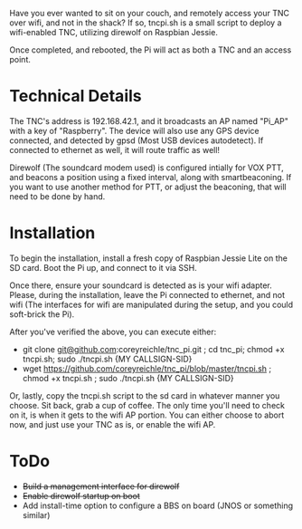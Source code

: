 Have you ever wanted to sit on your couch, and remotely access your TNC over wifi, and not in the shack?  If so, tncpi.sh is a small script to deploy a wifi-enabled TNC, utilizing direwolf on Raspbian Jessie.

Once completed, and rebooted, the Pi will act as both a TNC and an access point.

# Technical Details
The TNC's address is 192.168.42.1, and it broadcasts an AP named "Pi_AP" with a key of "Raspberry".  The device will also use any GPS device connected, and detected by gpsd (Most USB devices autodetect).  If connected to ethernet as well, it will route traffic as well!

Direwolf (The soundcard modem used) is configured intially for VOX PTT, and beacons a position using a fixed interval, along with smartbeaconing.  If you want to use another method for PTT, or adjust the beaconing, that will need to be done by hand.

# Installation
To begin the installation, install a fresh copy of Raspbian Jessie Lite on the SD card.  Boot the Pi up, and connect to it via SSH.

Once there, ensure your soundcard is detected as is your wifi adapter.  Please, during the installation, leave the Pi connected to ethernet, and not wifi (The interfaces for wifi are manipulated during the setup, and you could soft-brick the Pi).

After you've verified the above, you can execute either:

* git clone git@github.com:coreyreichle/tnc_pi.git ; cd tnc_pi; chmod +x tncpi.sh; sudo ./tncpi.sh {MY CALLSIGN-SID}
* wget https://github.com/coreyreichle/tnc_pi/blob/master/tncpi.sh ; chmod +x tncpi.sh ; sudo ./tncpi.sh {MY CALLSIGN-SID}

Or, lastly, copy the tncpi.sh script to the sd card in whatever manner you choose.  Sit back, grab a cup of coffee.  The only time you'll need to check on it, is when it gets to the wifi AP portion.  You can either choose to abort now, and just use your TNC as is, or enable the wifi AP.

# ToDo
* ~~Build a management interface for direwolf~~
* ~~Enable direwolf startup on boot~~
* Add install-time option to configure a BBS on board (JNOS or something similar)
